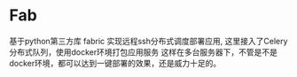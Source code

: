 # Fab
基于python第三方库 fabric 实现远程ssh分布式调度部署应用, 这里接入了Celery分布式队列，使用docker环境打包应用服务
这样在多台服务器下，不管是不是docker环境，都可以达到一键部署的效果，还是威力十足的。

